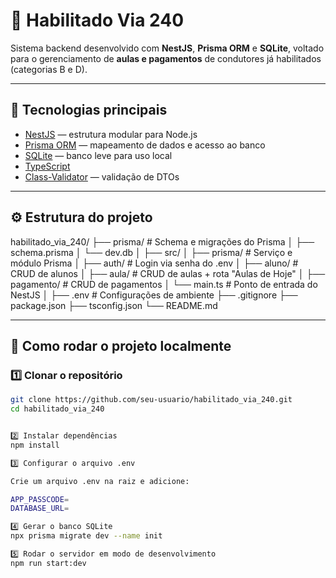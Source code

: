 # 🚗 Habilitado Via 240

Sistema backend desenvolvido com **NestJS**, **Prisma ORM** e **SQLite**, voltado para o gerenciamento de **aulas e pagamentos** de condutores já habilitados (categorias B e D).

---

## 🧱 Tecnologias principais

- [NestJS](https://nestjs.com/) — estrutura modular para Node.js
- [Prisma ORM](https://www.prisma.io/) — mapeamento de dados e acesso ao banco
- [SQLite](https://www.sqlite.org/) — banco leve para uso local
- [TypeScript](https://www.typescriptlang.org/)
- [Class-Validator](https://github.com/typestack/class-validator) — validação de DTOs

---

## ⚙️ Estrutura do projeto

habilitado_via_240/
├── prisma/ # Schema e migrações do Prisma
│ ├── schema.prisma
│ └── dev.db
│
├── src/
│ ├── prisma/ # Serviço e módulo Prisma
│ ├── auth/ # Login via senha do .env
│ ├── aluno/ # CRUD de alunos
│ ├── aula/ # CRUD de aulas + rota "Aulas de Hoje"
│ ├── pagamento/ # CRUD de pagamentos
│ └── main.ts # Ponto de entrada do NestJS
│
├── .env # Configurações de ambiente
├── .gitignore
├── package.json
├── tsconfig.json
└── README.md


---

## 🚀 Como rodar o projeto localmente

### 1️⃣ Clonar o repositório
```bash
git clone https://github.com/seu-usuario/habilitado_via_240.git
cd habilitado_via_240


2️⃣ Instalar dependências
npm install

3️⃣ Configurar o arquivo .env

Crie um arquivo .env na raiz e adicione:

APP_PASSCODE=
DATABASE_URL=

4️⃣ Gerar o banco SQLite
npx prisma migrate dev --name init

5️⃣ Rodar o servidor em modo de desenvolvimento
npm run start:dev

